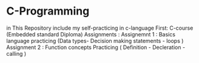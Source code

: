 # C-Programming
in This Repository include my self-practicing in c-language 
First:
 C-course (Embedded standard Diploma) Assignments :
    Assignemnt 1 : Basics language practicing (Data types- Decision making statements - loops ) 
    Assignment 2 : Function concepts Practicing ( Definition - Decleration - calling )
